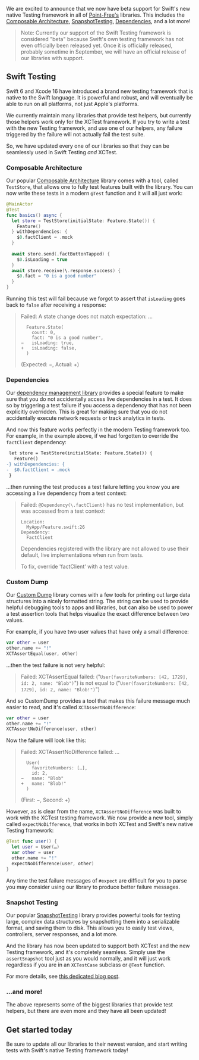 We are excited to announce that we now have beta support for Swift's new native Testing framework
in all of [Point-Free's](/) libraries. This includes the [Composable Architecture][tca-gh],
[SnapshotTesting][snapshot-testing-gh], [Dependencies][deps-gh], and a lot more! 

> Note: Currently our support of the Swift Testing framework is considered "beta" because Swift's
> own testing framework has not even officially been released yet. Once it is officially released,
> probably sometime in September, we will have an official release of our libraries with support.

## Swift Testing

Swift 6 and Xcode 16 have introduced a brand new testing framework that is native to the Swift
language. It is powerful and robust, and will eventually be able to run on all platforms, not just
Apple's platforms.

We currently maintain many libraries that provide test helpers, but currently those helpers work
only for the XCTest framework. If you try to write a test with the new Testing framework, and use
one of our helpers, any failure triggered by the failure will not actually fail the test suite.

So, we have updated every one of our libraries so that they can be seamlessly used in Swift Testing
_and_ XCTest.

### Composable Architecture

Our popular [Composable Architecture][tca-gh] library comes with a tool, called `TestStore`, that
allows one to fully test features built with the library. You can now write these tests in a 
modern `@Test` function and it will all just work:

```swift
@MainActor
@Test
func basics() async {
  let store = TestStore(initialState: Feature.State()) {
    Feature()
  } withDependencies: {
    $0.factClient = .mock
  }
  
  await store.send(.factButtonTapped) {
    $0.isLoading = true
  }
  await store.receive(\.response.success) {
    $0.fact = "0 is a good number"
  }
}
```

Running this test will fail because we forgot to assert that `isLoading` goes back to `false` after
receiving a response:

> Failed: A state change does not match expectation: …
>
> ```
>   Feature.State(
>     count: 0,
>     fact: "0 is a good number",
> −   isLoading: true,
> +   isLoading: false,
>   )
> ```
>
> (Expected: −, Actual: +)

### Dependencies

Our [dependency management library][deps-gh] provides a special feature to make sure that you do
not accidentally access live dependencies in a test. It does so by triggering a test failure if
you access a dependency that has not been explicitly overridden. This is great for making sure
that you do not accidentally execute network requests or track analytics in tests.

And now this feature works perfectly in the modern Testing framework too. For example, in the
example above, if we had forgotten to override the `factClient` dependency:

```diff
 let store = TestStore(initialState: Feature.State()) {
   Feature()
-} withDependencies: {
-  $0.factClient = .mock
 }
```

…then running the test produces a test failure letting you know you are accessing a live dependency
from a test context:

> Failed: `@Dependency(\.factClient)` has no test implementation, but was accessed from a test 
> context:
>
> ```
> Location:
>   MyApp/Feature.swift:26
> Dependency:
>   FactClient
> ```
> 
> Dependencies registered with the library are not allowed to use their default, live 
> implementations when run from tests.
>
> To fix, override 'factClient' with a test value. 

### Custom Dump

Our [Custom Dump][custom-dump-gh] library comes with a few tools for printing out large data 
structures into a nicely formatted string. The string can be used to provide helpful debugging tools 
to apps and libraries, but can also be used to power a test assertion tools that helps visualize the 
exact difference between two values.

For example, if you have two user values that have only a small difference:

```swift
var other = user
other.name += "!"
XCTAssertEqual(user, other)
```

…then the test failure is not very helpful:

> Failed: XCTAssertEqual failed: ("`User(favoriteNumbers: [42, 1729], id: 2, name: "Blob")`") is not equal to ("`User(favoriteNumbers: [42, 1729], id: 2, name: "Blob!")`")

And so CustomDump provides a tool that makes this failure message much easier to read, and it's
called `XCTAssertNoDifference`:

```swift
var other = user
other.name += "!"
XCTAssertNoDifference(user, other)
```

Now the failure will look like this:

> Failed: XCTAssertNoDifference failed: …
> 
> ```
>   User(
>     favoriteNumbers: […],
>     id: 2,
> −   name: "Blob"
> +   name: "Blob!"
>   )
> ```
>
> (First: −, Second: +)

However, as is clear from the name, `XCTAssertNoDifference` was built to work with the XCTest
testing framework. We now provide a new tool, simply called `expectNoDifference`, that works in
both XCTest and Swift's new native Testing framework:

```swift
@Test func user() {
  let user = User(…)
  var other = user
  other.name += "!"
  expectNoDifference(user, other)
}
```

Any time the test failure messages of `#expect` are difficult for you to parse you may consider
using our library to produce better failure messages.

[custom-dump-gh]: https://github.com/pointfreeco/swift-custom-dump

### Snapshot Testing

Our popular [SnapshotTesting][snapshot-testing-gh] library provides powerful tools for testing
large, complex data structures by snapshotting them into a serializable format, and saving them
to disk. This allows you to easily test views, controllers, server responses, and a lot more.

And the library has now been updated to support both XCTest and the new Testing framework, and
it's completely seamless. Simply use the `assertSnapshot` tool just as you would normally,
and it will just work regardless if you are in an `XCTestCase` subclass or `@Test` function.

For more details, see [this dedicated blog post](/blog/posts/146-swift-testing-support-for-snapshottesting).

### …and more!

The above represents some of the biggest libraries that provide test helpers, but there are even
more and they have all been updated!

## Get started today

Be sure to update all our libraries to their newest version, and start writing tests with Swift's
native Testing framework today!

[clocks-gh]: https://github.com/pointfreeco/swift-clocks
[tca-gh]: http://github.com/pointfreeco/swift-composable-architecture
[deps-gh]: http://github.com/pointfreeco/swift-dependencies
[swiftui-nav-gh]: http://github.com/pointfreeco/swiftui-navigation
[case-paths-gh]: https://github.com/pointfreeco/swift-case-paths
[snapshot-testing-gh]: https://github.com/pointfreeco/swift-snapshot-testing

